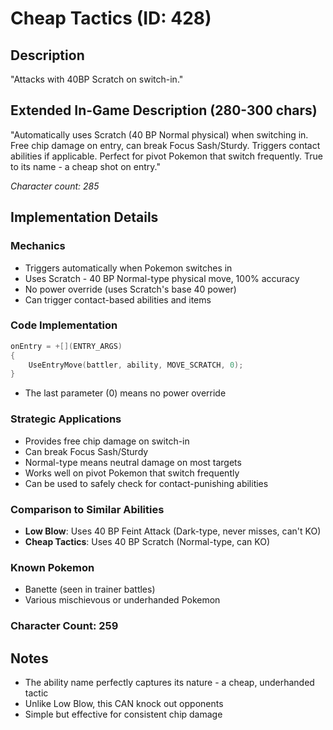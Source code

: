 # Cheap Tactics (ID: 428)

## Description
"Attacks with 40BP Scratch on switch-in."

## Extended In-Game Description (280-300 chars)
"Automatically uses Scratch (40 BP Normal physical) when switching in. Free chip damage on entry, can break Focus Sash/Sturdy. Triggers contact abilities if applicable. Perfect for pivot Pokemon that switch frequently. True to its name - a cheap shot on entry."

*Character count: 285*

## Implementation Details

### Mechanics
- Triggers automatically when Pokemon switches in
- Uses Scratch - 40 BP Normal-type physical move, 100% accuracy
- No power override (uses Scratch's base 40 power)
- Can trigger contact-based abilities and items

### Code Implementation
```cpp
onEntry = +[](ENTRY_ARGS)
{ 
    UseEntryMove(battler, ability, MOVE_SCRATCH, 0);
}
```
- The last parameter (0) means no power override

### Strategic Applications
- Provides free chip damage on switch-in
- Can break Focus Sash/Sturdy
- Normal-type means neutral damage on most targets
- Works well on pivot Pokemon that switch frequently
- Can be used to safely check for contact-punishing abilities

### Comparison to Similar Abilities
- **Low Blow**: Uses 40 BP Feint Attack (Dark-type, never misses, can't KO)
- **Cheap Tactics**: Uses 40 BP Scratch (Normal-type, can KO)

### Known Pokemon
- Banette (seen in trainer battles)
- Various mischievous or underhanded Pokemon

### Character Count: 259

## Notes
- The ability name perfectly captures its nature - a cheap, underhanded tactic
- Unlike Low Blow, this CAN knock out opponents
- Simple but effective for consistent chip damage